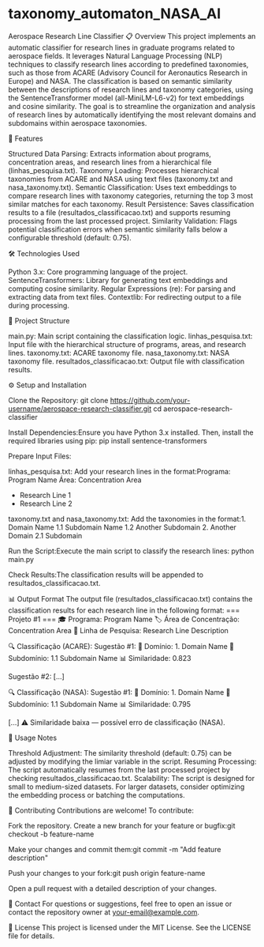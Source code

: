 # taxonomy_automaton_NASA_AI

Aerospace Research Line Classifier
📋 Overview
This project implements an automatic classifier for research lines in graduate programs related to aerospace fields. It leverages Natural Language Processing (NLP) techniques to classify research lines according to predefined taxonomies, such as those from ACARE (Advisory Council for Aeronautics Research in Europe) and NASA. The classification is based on semantic similarity between the descriptions of research lines and taxonomy categories, using the SentenceTransformer model (all-MiniLM-L6-v2) for text embeddings and cosine similarity.
The goal is to streamline the organization and analysis of research lines by automatically identifying the most relevant domains and subdomains within aerospace taxonomies.

🚀 Features

Structured Data Parsing: Extracts information about programs, concentration areas, and research lines from a hierarchical file (linhas_pesquisa.txt).
Taxonomy Loading: Processes hierarchical taxonomies from ACARE and NASA using text files (taxonomy.txt and nasa_taxonomy.txt).
Semantic Classification: Uses text embeddings to compare research lines with taxonomy categories, returning the top 3 most similar matches for each taxonomy.
Result Persistence: Saves classification results to a file (resultados_classificacao.txt) and supports resuming processing from the last processed project.
Similarity Validation: Flags potential classification errors when semantic similarity falls below a configurable threshold (default: 0.75).


🛠️ Technologies Used

Python 3.x: Core programming language of the project.
SentenceTransformers: Library for generating text embeddings and computing cosine similarity.
Regular Expressions (re): For parsing and extracting data from text files.
Contextlib: For redirecting output to a file during processing.


📂 Project Structure

main.py: Main script containing the classification logic.
linhas_pesquisa.txt: Input file with the hierarchical structure of programs, areas, and research lines.
taxonomy.txt: ACARE taxonomy file.
nasa_taxonomy.txt: NASA taxonomy file.
resultados_classificacao.txt: Output file with classification results.


⚙️ Setup and Installation

Clone the Repository:
git clone https://github.com/your-username/aerospace-research-classifier.git
cd aerospace-research-classifier


Install Dependencies:Ensure you have Python 3.x installed. Then, install the required libraries using pip:
pip install sentence-transformers


Prepare Input Files:

linhas_pesquisa.txt: Add your research lines in the format:Programa: Program Name
Área: Concentration Area
- Research Line 1
- Research Line 2


taxonomy.txt and nasa_taxonomy.txt: Add the taxonomies in the format:1. Domain Name
1.1 Subdomain Name
1.2 Another Subdomain
2. Another Domain
2.1 Subdomain




Run the Script:Execute the main script to classify the research lines:
python main.py


Check Results:The classification results will be appended to resultados_classificacao.txt.



📊 Output Format
The output file (resultados_classificacao.txt) contains the classification results for each research line in the following format:
=== Projeto #1 ===
🎓 Programa: Program Name
🏷️ Área de Concentração: Concentration Area
📝 Linha de Pesquisa: Research Line Description

🔍 Classificação (ACARE):
Sugestão #1:
📂 Domínio: 1. Domain Name
📁 Subdomínio: 1.1 Subdomain Name
📊 Similaridade: 0.823

Sugestão #2:
[...]

🔍 Classificação (NASA):
Sugestão #1:
📂 Domínio: 1. Domain Name
📁 Subdomínio: 1.1 Subdomain Name
📊 Similaridade: 0.795

[...]
⚠️ Similaridade baixa — possível erro de classificação (NASA).


🔧 Usage Notes

Threshold Adjustment: The similarity threshold (default: 0.75) can be adjusted by modifying the limiar variable in the script.
Resuming Processing: The script automatically resumes from the last processed project by checking resultados_classificacao.txt.
Scalability: The script is designed for small to medium-sized datasets. For larger datasets, consider optimizing the embedding process or batching the computations.


🤝 Contributing
Contributions are welcome! To contribute:

Fork the repository.
Create a new branch for your feature or bugfix:git checkout -b feature-name


Make your changes and commit them:git commit -m "Add feature description"


Push your changes to your fork:git push origin feature-name


Open a pull request with a detailed description of your changes.


📧 Contact
For questions or suggestions, feel free to open an issue or contact the repository owner at your-email@example.com.

📜 License
This project is licensed under the MIT License. See the LICENSE file for details.
